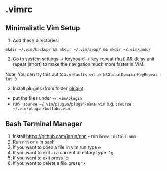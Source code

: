 # .vimrc
## Minimalistic Vim Setup

1. Add these directories:
```
mkdir ~/.vim/backup/ && mkdir ~/.vim/swap/ && mkdir ~/.vim/undo/
```
2. Go to system settings -> keyboard -> key repeat (fast) && delay unit repeat (short) to make the navigation much more faster in VIM.

Note: You can try this out too: `defaults write NSGlobalDomain KeyRepeat -int 0`

3. Install plugins (from folder [plugin](./plugin)):
  - put the files under `~/.vim/plugin`
  - run `:source ~/.vim/plugin/plugin-name.vim` e.g. `:source ~/.vim/plugin/buftabs.vim`
  
## Bash Terminal Manager

1. Install https://github.com/jarun/nnn - run `brew install nnn`
2. Run `nnn` or `n` in bash
3. If you want to open a file in vim run type `e`
4. If you want to exit in a current directory type `^g
5. If you want to exit press `q
6. If you want to delete a file press `^x`
